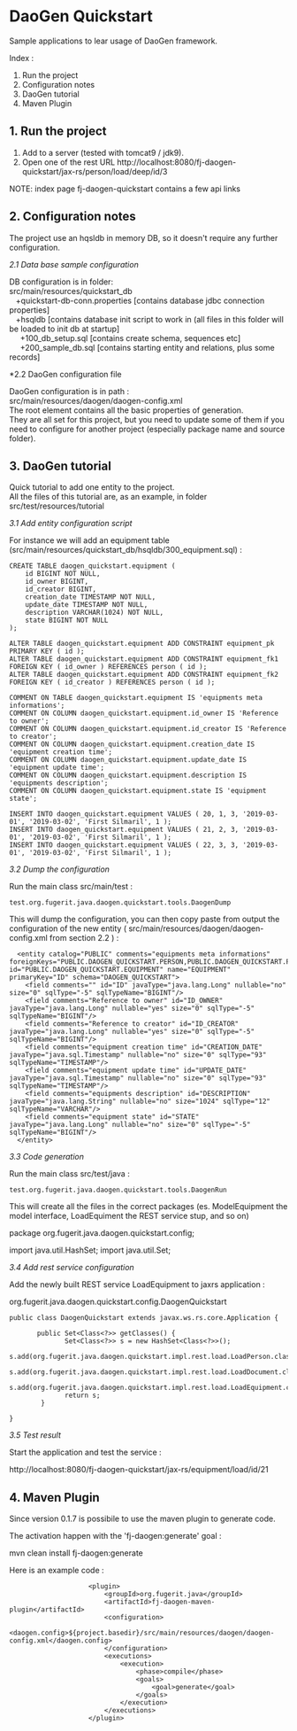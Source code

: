 # DaoGen Quickstart #  

Sample applications to lear usage of DaoGen framework.  

Index : 
1. Run the project
2. Configuration notes
3. DaoGen tutorial
4. Maven Plugin



## 1. Run the project ##

1. Add to a server (tested with tomcat9 / jdk9).  
2. Open one of the rest URL http://localhost:8080/fj-daogen-quickstart/jax-rs/person/load/deep/id/3  

NOTE: index page fj-daogen-quickstart contains a few api links  


## 2. Configuration notes ##

The project use an hqsldb in memory DB, so it doesn't require any further configuration.  

*2.1 Data base sample configuration*

DB configuration is in folder:  
src/main/resources/quickstart_db  
&nbsp;&nbsp; +quickstart-db-conn.properties   [contains database jdbc connection properties]  
&nbsp;&nbsp; +hsqldb  [contains database init script to work in (all files in this folder will be loaded to init db at startup]  
&nbsp;&nbsp;&nbsp;&nbsp;	+100_db_setup.sql [contains create schema, sequences etc]  
&nbsp;&nbsp;&nbsp;&nbsp;	+200_sample_db.sql [contains starting entity and relations, plus some records]  

*2.2 DaoGen configuration file

DaoGen configuration is in path :    
src/main/resources/daogen/daogen-config.xml   
The root element contains all the basic properties of generation.    
They are all set for this project, but you need to update some of them if you need to configure for another project (especially package name and source folder).  


## 3. DaoGen tutorial ##

Quick tutorial to add one entity to the project.  
All the files of this tutorial are, as an example, in folder src/test/resources/tutorial  

*3.1 Add entity configuration script*

For instance we will add an equipment table (src/main/resources/quickstart_db/hsqldb/300_equipment.sql) :   

```
CREATE TABLE daogen_quickstart.equipment (
	id BIGINT NOT NULL,
	id_owner BIGINT,
	id_creator BIGINT,
	creation_date TIMESTAMP NOT NULL,
	update_date TIMESTAMP NOT NULL,
	description VARCHAR(1024) NOT NULL,
	state BIGINT NOT NULL
);

ALTER TABLE daogen_quickstart.equipment ADD CONSTRAINT equipment_pk PRIMARY KEY ( id );
ALTER TABLE daogen_quickstart.equipment ADD CONSTRAINT equipment_fk1 FOREIGN KEY ( id_owner ) REFERENCES person ( id );
ALTER TABLE daogen_quickstart.equipment ADD CONSTRAINT equipment_fk2 FOREIGN KEY ( id_creator ) REFERENCES person ( id );

COMMENT ON TABLE daogen_quickstart.equipment IS 'equipments meta informations';
COMMENT ON COLUMN daogen_quickstart.equipment.id_owner IS 'Reference to owner';
COMMENT ON COLUMN daogen_quickstart.equipment.id_creator IS 'Reference to creator';
COMMENT ON COLUMN daogen_quickstart.equipment.creation_date IS 'equipment creation time';
COMMENT ON COLUMN daogen_quickstart.equipment.update_date IS 'equipment update time';
COMMENT ON COLUMN daogen_quickstart.equipment.description IS 'equipments description';
COMMENT ON COLUMN daogen_quickstart.equipment.state IS 'equipment state';

INSERT INTO daogen_quickstart.equipment VALUES ( 20, 1, 3, '2019-03-01', '2019-03-02', 'First Silmaril', 1 );
INSERT INTO daogen_quickstart.equipment VALUES ( 21, 2, 3, '2019-03-01', '2019-03-02', 'First Silmaril', 1 );
INSERT INTO daogen_quickstart.equipment VALUES ( 22, 3, 3, '2019-03-01', '2019-03-02', 'First Silmaril', 1 );
```

*3.2 Dump the configuration*

Run the main class src/main/test : 

`test.org.fugerit.java.daogen.quickstart.tools.DaogenDump`

This will dump the configuration, you can then copy paste from output the configuration of the new entity ( src/main/resources/daogen/daogen-config.xml from section 2.2 ) : 

```
  <entity catalog="PUBLIC" comments="equipments meta informations" foreignKeys="PUBLIC.DAOGEN_QUICKSTART.PERSON,PUBLIC.DAOGEN_QUICKSTART.PERSON" id="PUBLIC.DAOGEN_QUICKSTART.EQUIPMENT" name="EQUIPMENT" primaryKey="ID" schema="DAOGEN_QUICKSTART">
    <field comments="" id="ID" javaType="java.lang.Long" nullable="no" size="0" sqlType="-5" sqlTypeName="BIGINT"/>
    <field comments="Reference to owner" id="ID_OWNER" javaType="java.lang.Long" nullable="yes" size="0" sqlType="-5" sqlTypeName="BIGINT"/>
    <field comments="Reference to creator" id="ID_CREATOR" javaType="java.lang.Long" nullable="yes" size="0" sqlType="-5" sqlTypeName="BIGINT"/>
    <field comments="equipment creation time" id="CREATION_DATE" javaType="java.sql.Timestamp" nullable="no" size="0" sqlType="93" sqlTypeName="TIMESTAMP"/>
    <field comments="equipment update time" id="UPDATE_DATE" javaType="java.sql.Timestamp" nullable="no" size="0" sqlType="93" sqlTypeName="TIMESTAMP"/>
    <field comments="equipments description" id="DESCRIPTION" javaType="java.lang.String" nullable="no" size="1024" sqlType="12" sqlTypeName="VARCHAR"/>
    <field comments="equipment state" id="STATE" javaType="java.lang.Long" nullable="no" size="0" sqlType="-5" sqlTypeName="BIGINT"/>
  </entity>
```


*3.3 Code generation*

Run the main class src/test/java :

`test.org.fugerit.java.daogen.quickstart.tools.DaogenRun`

This will create all the files in the correct packages (es. ModelEquipment the model interface, LoadEquiment the REST service stup, and so on)  


package org.fugerit.java.daogen.quickstart.config;

import java.util.HashSet;
import java.util.Set;

*3.4 Add rest service configuration*

Add the newly built REST service LoadEquipment to jaxrs application : 

org.fugerit.java.daogen.quickstart.config.DaogenQuickstart  

```
public class DaogenQuickstart extends javax.ws.rs.core.Application {

	   public Set<Class<?>> getClasses() {
		      Set<Class<?>> s = new HashSet<Class<?>>();
		      s.add(org.fugerit.java.daogen.quickstart.impl.rest.load.LoadPerson.class);
		      s.add(org.fugerit.java.daogen.quickstart.impl.rest.load.LoadDocument.class);
		      s.add(org.fugerit.java.daogen.quickstart.impl.rest.load.LoadEquipment.class);
		      return s;
		}
	
}
```

*3.5 Test result*  

Start the application and test the service :   

http://localhost:8080/fj-daogen-quickstart/jax-rs/equipment/load/id/21    


## 4. Maven Plugin ##

Since version 0.1.7 is possibile to use the maven plugin to generate code.  

The activation happen with the 'fj-daogen:generate' goal :   

mvn clean install fj-daogen:generate  

Here is an example code :   

```
					<plugin>
						<groupId>org.fugerit.java</groupId>
						<artifactId>fj-daogen-maven-plugin</artifactId>
						<configuration>
							<daogen.config>${project.basedir}/src/main/resources/daogen/daogen-config.xml</daogen.config>
						</configuration>						
						<executions>
							<execution>
								<phase>compile</phase>
								<goals>
									<goal>generate</goal>
								</goals>
							</execution>
						</executions>
					</plugin>
```
			
